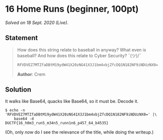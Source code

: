 # 16 Home Runs (beginner, 100pt)

_Solved on 18 Sept. 2020 (Live)._

## Statement

> How does this string relate to baseball in anyway? What even is baseball? And how does this relate to Cyber Security?
> ¯(ツ)/¯
>
> ```txt
> RFVDVEZ7MTZfaDBtM19ydW41X20zNG41X3J1bm4xbjZfcDQ1N182NF9iNDUzNX0=
> ```
>
> **Author**: Crem

## Solution

It walks like Base64, quacks like Base64, so it must be. Decode it.

```shell
$ echo -n 'RFVDVEZ7MTZfaDBtM19ydW41X20zNG41X3J1bm4xbjZfcDQ1N182NF9iNDUzNX0=' |\
    base64 -d
DUCTF{16_h0m3_run5_m34n5_runn1n6_p457_64_b4535}
```

(Oh, only _now_ do I see the relevance of the title, while doing the writeup.)
